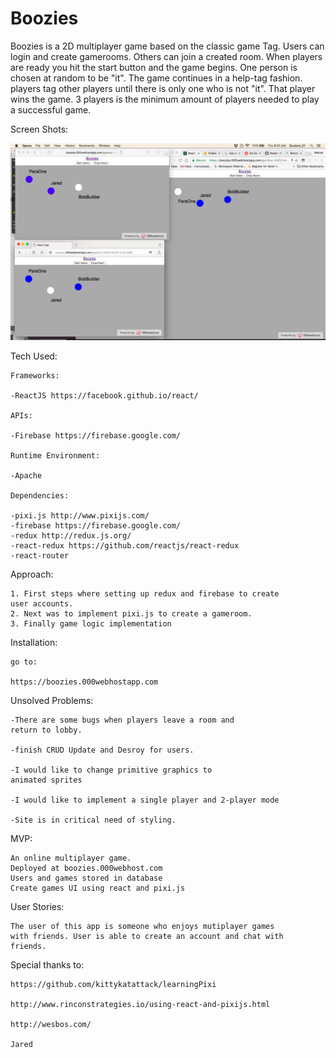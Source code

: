 # Boozies

Boozies is a 2D multiplayer game based on the classic game 
Tag. Users can login and create gamerooms. Others can join 
a created room. When players are ready you hit the start 
button and the game begins. One person is chosen at random
to be "it". The game continues in a help-tag fashion. players
tag other players until there is only one who is not "it".
That player wins the game. 3 players is the minimum amount of
players needed to play a successful game.

Screen Shots:

![readystate](./readystate.png)

Tech Used:

	Frameworks:

	-ReactJS https://facebook.github.io/react/

	APIs:

	-Firebase https://firebase.google.com/

	Runtime Environment:

	-Apache

	Dependencies:

	-pixi.js http://www.pixijs.com/
	-firebase https://firebase.google.com/
	-redux http://redux.js.org/
	-react-redux https://github.com/reactjs/react-redux
	-react-router 

Approach:

	1. First steps where setting up redux and firebase to create
	user accounts.
	2. Next was to implement pixi.js to create a gameroom.
	3. Finally game logic implementation

Installation:

	go to: 

	https://boozies.000webhostapp.com

Unsolved Problems:

	-There are some bugs when players leave a room and 
	return to lobby.

	-finish CRUD Update and Desroy for users.
	
	-I would like to change primitive graphics to 
	animated sprites

	-I would like to implement a single player and 2-player mode

	-Site is in critical need of styling.

MVP:

	An online multiplayer game.
	Deployed at boozies.000webhost.com
	Users and games stored in database
	Create games UI using react and pixi.js

User Stories:

	The user of this app is someone who enjoys mutiplayer games
	with friends. User is able to create an account and chat with
	friends.

Special thanks to:

	https://github.com/kittykatattack/learningPixi

	http://www.rinconstrategies.io/using-react-and-pixijs.html

	http://wesbos.com/

	Jared


